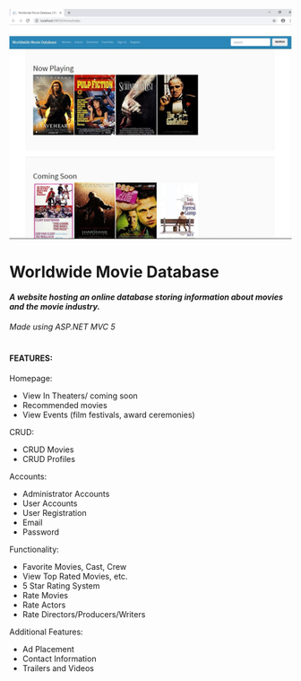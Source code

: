 ![Demonstration](Resources/Images/WMDb.JPG)

# Worldwide Movie Database
#### *A website hosting an online database storing information about movies and the movie industry.*

*Made using ASP.NET MVC 5*

#

#### FEATURES:

Homepage:
* View In Theaters/ coming soon
* Recommended movies
* View Events (film festivals, award ceremonies)

CRUD:
* CRUD Movies
* CRUD Profiles

Accounts:
* Administrator Accounts
* User Accounts
* User Registration
* Email
* Password

Functionality:
* Favorite Movies, Cast, Crew
* View Top Rated Movies, etc.
* 5 Star Rating System
* Rate Movies
* Rate Actors
* Rate Directors/Producers/Writers
	
Additional Features:
* Ad Placement
* Contact Information
* Trailers and Videos
